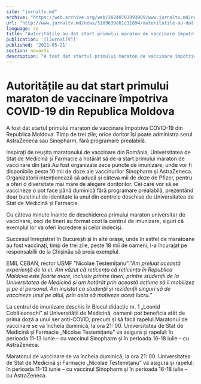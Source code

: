 ```yaml
---
site: "jurnaltv.md"
archive: "https://web.archive.org/web/20240703093909/www.jurnaltv.md/news/5189639e61c11894/autoritatile-au-dat-start-primului-"
url: "http://www.jurnaltv.md/news/5189639e61c11894/autoritatile-au-dat-start-primului-"
language: ro
title: "Autoritățile au dat start primului maraton de vaccinare împotriva COVID-19 din Republica Moldova"
publication: '[[JurnalTV]]'
published: '2021-05-21'
section: novosti
description: "A fost dat startul primului maraton de vaccinare împotriva COVID-19 din Republica Moldova. Timp de trei zile, orice doritor își poate administra serul AstraZeneca sau Sinopharm, fără programare prealabilă."
---
```


# Autoritățile au dat start primului maraton de vaccinare împotriva COVID-19 din Republica Moldova

A fost dat startul primului maraton de vaccinare împotriva COVID-19 din Republica Moldova. Timp de trei zile, orice doritor își poate administra serul AstraZeneca sau Sinopharm, fără programare prealabilă.

Inspirați de reușita maratonului de vaccinare din România, Universitatea de Stat de Medicină și Farmacie a hotărât să de-a start primului maraton de vaccinare din țară.Au fost organizate zece puncte de imunizare, unde vor fi disponibile peste 10 mii de doze ale vaccinurilor Sinopharm și AstraZeneca. Organizatorii intenționează să aducă și câteva mii de doze de Pfizer, pentru a oferi o diversitate mai mare de alegere doritorilor. Cei care vor să se vaccineze o pot face până duminică fără programare prealabilă, prezentând doar buletinul de identitate la unul din centrele deschise de Universitatea de Stat de Medicină și Farmacie.

Cu câteva minute înainte de deschiderea primului maraton universitar de vaccinare, zeci de tineri au format cozi la centrul de imunizare, siguri că exemplul lor va oferi încredere și celor indeciși.

Succesul înregistrat în București și în alte orașe, unde în astfel de maratoane au fost vaccinați, timp de trei zile, peste 18 mii de oameni, i-a încurajat pe responsabilii de la Chișinău să preia exemplul.

EMIL CEBAN, rector USMF ”Nicolae Testemițanu”:*"Am preluat această experiență de la ei. Am văzut că reticența că reticența în Republica Moldova este foarte mare, inclusiv printre tineri, printre studenții de la Universitatea de Medicină și am hotărât prin această acțiune să îi mobilizez și pe ei personal. Am insistat ca studenții și rezidenții singuri să de vaccineze unul pe altul, prin asta să motiveze acest lucru."*

La centrul de imunizare deschis în Blocul didactic nr. 1 „Leonid Cobâleanschi” al Universității de Medicină, oamenii pot beneficia atât de prima doză a unui ser anti-COVID, precum și să facă rapelul.Maratonul de vaccinare se va încheia duminică, la ora 21: 00. Universitatea de Stat de Medicină și Farmacie „Nicolae Testemițanu” va asigura și rapelul: în perioada 11-13 iunie – cu vaccinul Sinopharm și în perioada 16-18 iulie – cu AstraZeneca.

Maratonul de vaccinare se va încheia duminică, la ora 21: 00. Universitatea de Stat de Medicină și Farmacie „Nicolae Testemițanu” va asigura și rapelul: în perioada 11-13 iunie – cu vaccinul Sinopharm și în perioada 16-18 iulie – cu AstraZeneca.